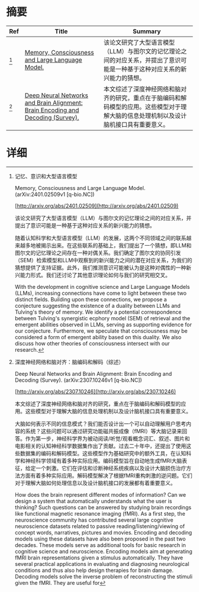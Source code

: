 # 摘要

| Ref | Title | Summary |
| --- | --- | --- |
| [^1] | [Memory, Consciousness and Large Language Model.](http://arxiv.org/abs/2401.02509) | 该论文研究了大型语言模型（LLM）与图尔文的记忆理论之间的对应关系，并提出了意识可能是一种基于这种对应关系的新兴能力的猜想。 |
| [^2] | [Deep Neural Networks and Brain Alignment: Brain Encoding and Decoding (Survey).](http://arxiv.org/abs/2307.10246) | 本文综述了深度神经网络和脑对齐的研究，重点在于脑编码和解码模型的应用。这些模型对于理解大脑的信息处理机制以及设计脑机接口具有重要意义。 |

# 详细

[^1]: 记忆、意识和大型语言模型

    Memory, Consciousness and Large Language Model. (arXiv:2401.02509v1 [q-bio.NC])

    [http://arxiv.org/abs/2401.02509](http://arxiv.org/abs/2401.02509)

    该论文研究了大型语言模型（LLM）与图尔文的记忆理论之间的对应关系，并提出了意识可能是一种基于这种对应关系的新兴能力的猜想。

    

    随着认知科学和大型语言模型（LLM）的发展，这两个不同领域之间的联系越来越多地被揭示出来。在这些联系的基础上，我们提出了一个猜想，即LLM和图尔文的记忆理论之间存在一种对偶关系。我们确定了图尔文的协同引发（SEM）检索模型和LLM中观察到的新兴能力之间的潜在对应关系，为我们的猜想提供了支持证据。此外，我们推测意识可能被认为是这种对偶性的一种新兴能力形式。我们还讨论了其他意识理论如何与我们的研究相交叉。

    With the development in cognitive science and Large Language Models (LLMs), increasing connections have come to light between these two distinct fields. Building upon these connections, we propose a conjecture suggesting the existence of a duality between LLMs and Tulving's theory of memory. We identify a potential correspondence between Tulving's synergistic ecphory model (SEM) of retrieval and the emergent abilities observed in LLMs, serving as supporting evidence for our conjecture. Furthermore, we speculate that consciousness may be considered a form of emergent ability based on this duality. We also discuss how other theories of consciousness intersect with our research.
    
[^2]: 深度神经网络和脑对齐：脑编码和解码（综述）

    Deep Neural Networks and Brain Alignment: Brain Encoding and Decoding (Survey). (arXiv:2307.10246v1 [q-bio.NC])

    [http://arxiv.org/abs/2307.10246](http://arxiv.org/abs/2307.10246)

    本文综述了深度神经网络和脑对齐的研究，重点在于脑编码和解码模型的应用。这些模型对于理解大脑的信息处理机制以及设计脑机接口具有重要意义。

    

    大脑如何表示不同的信息模式？我们能否设计出一个可以自动理解用户思考内容的系统？这些问题可以通过研究功能磁共振成像（fMRI）等大脑记录来回答。作为第一步，神经科学界为被动阅读/听觉/观看概念词汇、叙述、图片和电影相关的认知神经科学数据集作出了贡献。过去二十年中，还提出了使用这些数据集的编码和解码模型。这些模型作为基础研究中的额外工具，在认知科学和神经科学领域有着多种实际应用。编码模型旨在自动地生成fMRI大脑表征，给定一个刺激。它们在评估和诊断神经系统疾病以及设计大脑损伤治疗方法方面有着多种实际应用。解码模型解决了根据fMRI重构刺激的逆问题。它们对于理解大脑如何处理信息以及设计脑机接口的发展都有着重要意义。

    How does the brain represent different modes of information? Can we design a system that automatically understands what the user is thinking? Such questions can be answered by studying brain recordings like functional magnetic resonance imaging (fMRI). As a first step, the neuroscience community has contributed several large cognitive neuroscience datasets related to passive reading/listening/viewing of concept words, narratives, pictures and movies. Encoding and decoding models using these datasets have also been proposed in the past two decades. These models serve as additional tools for basic research in cognitive science and neuroscience. Encoding models aim at generating fMRI brain representations given a stimulus automatically. They have several practical applications in evaluating and diagnosing neurological conditions and thus also help design therapies for brain damage. Decoding models solve the inverse problem of reconstructing the stimuli given the fMRI. They are useful for 
    

